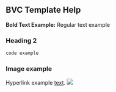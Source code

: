 ## BVC Template Help
**Bold Text Example:** Regular text example
### Heading 2
```javascript
code example
```
### Image example
Hyperlink example [text](https://guides.github.com/features/mastering-markdown/).
<img src="IMG_6914.jpg"/>
